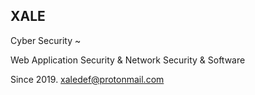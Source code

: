 ## XALE
Cyber Security ~

Web Application Security & Network Security & Software

Since 2019.
xaledef@protonmail.com
